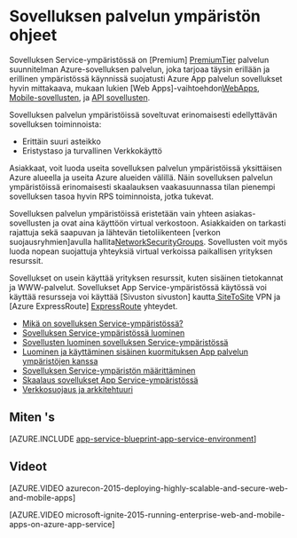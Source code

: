 <properties 
    pageTitle="Sovelluksen palvelun ympäristön | Microsoft Azure" 
    description="Mikä on Azure App Service-ympäristössä? Johdanto App Service-ympäristöön." 
    keywords="Azure app service-ympäristössä virtual verkon suojatun verkko"
    services="app-service" 
    documentationCenter="" 
    authors="stefsch" 
    manager="wpickett" 
    editor=""/>

<tags 
    ms.service="app-service" 
    ms.workload="na" 
    ms.tgt_pltfrm="na" 
    ms.devlang="na" 
    ms.topic="article" 
    ms.date="10/04/2016" 
    ms.author="stefsch"/>

# <a name="app-service-environment-documentation"></a>Sovelluksen palvelun ympäristön ohjeet

Sovelluksen Service-ympäristössä on [Premium] [ PremiumTier] palvelun suunnitelman Azure-sovelluksen palvelun, joka tarjoaa täysin erillään ja erillinen ympäristössä käynnissä suojatusti Azure App palvelun sovellukset hyvin mittakaava, mukaan lukien [Web Apps]-vaihtoehdon[WebApps], [Mobile-sovellusten][MobileApps], ja [API sovellusten][APIApps].  

Sovelluksen palvelun ympäristöissä soveltuvat erinomaisesti edellyttävän sovelluksen toiminnoista:

- Erittäin suuri asteikko
- Eristystaso ja turvallinen Verkkokäyttö

Asiakkaat, voit luoda useita sovelluksen palvelun ympäristöissä yksittäisen Azure alueella ja useita Azure alueiden välillä.  Näin sovelluksen palvelun ympäristöissä erinomaisesti skaalauksen vaakasuunnassa tilan pienempi sovelluksen tasoa hyvin RPS toiminnoista, jotka tukevat.

Sovelluksen palvelun ympäristöissä eristetään vain yhteen asiakas-sovellusten ja ovat aina käyttöön virtual verkostoon.  Asiakkaiden on tarkasti rajattuja sekä saapuvan ja lähtevän tietoliikenteen [verkon suojausryhmien]avulla hallita[NetworkSecurityGroups].  Sovellusten voit myös luoda nopean suojattuja yhteyksiä virtual verkoissa paikallisen yrityksen resurssit.

Sovellukset on usein käyttää yrityksen resurssit, kuten sisäinen tietokannat ja WWW-palvelut.  Sovellukset App Service-ympäristössä käytössä voi käyttää resursseja voi käyttää [Sivuston sivuston] kautta[ SiteToSite] VPN ja [Azure ExpressRoute] [ ExpressRoute] yhteydet.

* [Mikä on sovelluksen Service-ympäristössä?](../app-service-web/app-service-app-service-environment-intro.md)
* [Sovelluksen Service-ympäristössä luominen](../app-service-web/app-service-web-how-to-create-an-app-service-environment.md)
* [Sovellusten luominen sovelluksen Service-ympäristössä](../app-service-web/app-service-web-how-to-create-a-web-app-in-an-ase.md)
* [Luominen ja käyttäminen sisäinen kuormituksen App palvelun ympäristöjen kanssa](../app-service-web/app-service-environment-with-internal-load-balancer.md)
* [Sovelluksen Service-ympäristön määrittäminen](../app-service-web/app-service-web-configure-an-app-service-environment.md) 
* [Skaalaus sovellukset App Service-ympäristössä](../app-service-web/app-service-web-scale-a-web-app-in-an-app-service-environment.md)
* [Verkkosuojaus ja arkkitehtuuri](../app-service-web/app-service-app-service-environment-network-architecture-overview.md)

## <a name="how-tos"></a>Miten 's

[AZURE.INCLUDE [app-service-blueprint-app-service-environment](../../includes/app-service-blueprint-app-service-environment.md)]


## <a name="videos"></a>Videot
[AZURE.VIDEO azurecon-2015-deploying-highly-scalable-and-secure-web-and-mobile-apps]

[AZURE.VIDEO microsoft-ignite-2015-running-enterprise-web-and-mobile-apps-on-azure-app-service]


<!-- LINKS -->
[PremiumTier]: http://azure.microsoft.com/pricing/details/app-service/
[WebApps]: http://azure.microsoft.com/documentation/articles/app-service-web-overview/
[MobileApps]: http://azure.microsoft.com/documentation/articles/app-service-mobile-value-prop-preview/
[APIApps]: http://azure.microsoft.com/documentation/articles/app-service-api-apps-why-best-platform/
[NetworkSecurityGroups]: https://azure.microsoft.com/documentation/articles/virtual-networks-nsg/
[SiteToSite]: https://azure.microsoft.com/documentation/articles/vpn-gateway-site-to-site-create/
[ExpressRoute]: http://azure.microsoft.com/services/expressroute/
